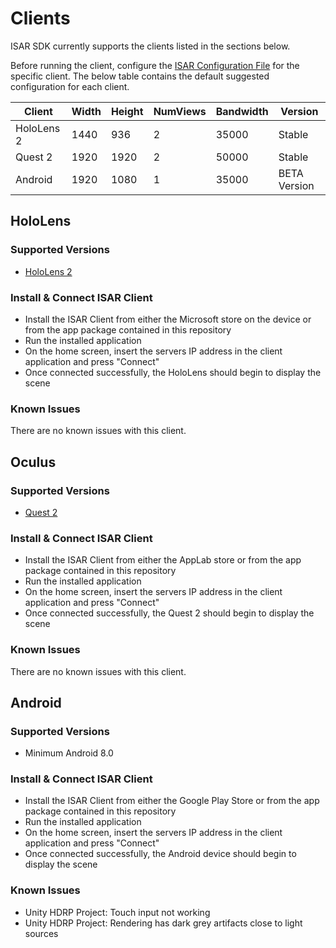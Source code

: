 # Clients

ISAR SDK currently supports the clients listed in the sections below.

Before running the client, configure the [ISAR Configuration File](../README.md#isar-configuration-file) for the specific client. The below table contains the default suggested configuration for each client.

| Client | Width | Height | NumViews | Bandwidth | Version |
--- | --- | --- | --- | --- | --- |
HoloLens 2 | 1440 | 936 | 2 | 35000 | Stable
Quest 2 | 1920 | 1920 | 2 | 50000 | Stable
Android | 1920 | 1080 | 1 | 35000 | BETA Version


## HoloLens
### Supported Versions
- [HoloLens 2](https://www.microsoft.com/en-us/hololens/buy)
### Install & Connect ISAR Client
- Install the ISAR Client from either the Microsoft store on the device or from the app package contained in this repository
- Run the installed application
- On the home screen, insert the servers IP address in the client application and press "Connect"
- Once connected successfully, the HoloLens should begin to display the scene

### Known Issues
There are no known issues with this client.

## Oculus
### Supported Versions
- [Quest 2](https://www.oculus.com/quest-2/)
### Install & Connect ISAR Client
- Install the ISAR Client from either the AppLab store or from the app package contained in this repository
- Run the installed application
- On the home screen, insert the servers IP address in the client application and press "Connect"
- Once connected successfully, the Quest 2 should begin to display the scene

### Known Issues
There are no known issues with this client.

## Android
### Supported Versions
- Minimum Android 8.0
### Install & Connect ISAR Client
- Install the ISAR Client from either the Google Play Store or from the app package contained in this repository
- Run the installed application
- On the home screen, insert the servers IP address in the client application and press "Connect"
- Once connected successfully, the Android device should begin to display the scene

### Known Issues
- Unity HDRP Project: Touch input not working
- Unity HDRP Project: Rendering has dark grey artifacts close to light sources

